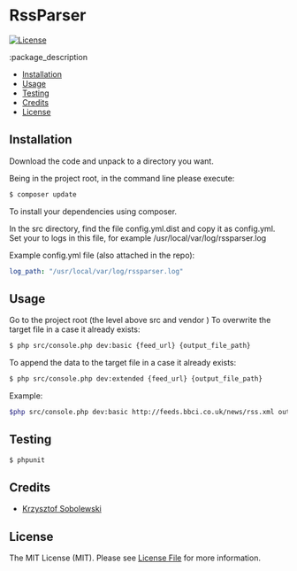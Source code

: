 RssParser
================

[![License](http://img.shields.io/badge/license-MIT-lightgrey.svg)](https://github.com/krzysobo/rssparser/blob/master/LICENSE)


:package_description

- [Installation](#installation)
- [Usage](#usage)
- [Testing](#testing)
- [Credits](#credits)
- [License](#license)


Installation
------------

Download the code and unpack to a directory you want.

Being in the project root, in the command line please execute:
``` bash
$ composer update
```
To install your dependencies using composer.

In the src directory, find the file config.yml.dist and copy it as config.yml.
Set your to logs in this file, for example /usr/local/var/log/rssparser.log

Example config.yml file (also attached in the repo):
``` yaml
log_path: "/usr/local/var/log/rssparser.log"
```

Usage
-----

Go to the project root (the level above src and vendor )
To overwrite the target file in a case it already exists:
``` bash
$ php src/console.php dev:basic {feed_url} {output_file_path} 
```

To append the data to the target file in a case it already exists:
``` bash
$ php src/console.php dev:extended {feed_url} {output_file_path} 
```

Example:
``` bash
$php src/console.php dev:basic http://feeds.bbci.co.uk/news/rss.xml output.csv -v
```

Testing
-------

``` bash
$ phpunit
```


Credits
-------

- [Krzysztof Sobolewski](https://github.com/krzysobo)


License
-------

The MIT License (MIT). Please see [License File](https://github.com/krzysobo/rssparser/blob/master/LICENSE) for more information.